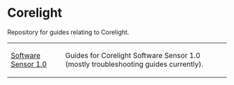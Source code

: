 # Corelight
Repository for guides relating to Corelight.

<table>
  <tr>
    <td>
      <a href="https://github.com/PudgyDragon/Corelight/tree/main/SoftwareSensor1.0">Software Sensor 1.0</a>
    </td>
    <td>
      <p>Guides for Corelight Software Sensor 1.0 (mostly troubleshooting guides currently).</p>
    </td>
  </tr>
</table>
